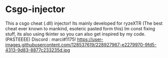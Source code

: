 # Csgo-injector
This a csgo cheat (.dll) injector! Its mainly developed for ryzeXTR (The best cheat ever known to mankind, esoteric pasted form this)
Im const fixing stuff, its also using tkinter so you can also get inspired by my code. (PASTEEEE)
Discord : marci#1175!
https://user-images.githubusercontent.com/128537619/228927967-e2279970-9fd5-4313-9d83-8877c233235d.jpg
